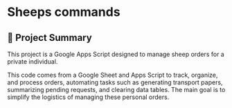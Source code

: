 # Sheeps commands

## 🐑 Project Summary

This project is a Google Apps Script designed to manage sheep orders for a private individual.

This code comes from a Google Sheet and Apps Script to track, organize, and process orders, automating tasks such as generating transport papers, summarizing pending requests, and clearing data tables. The main goal is to simplify the logistics of managing these personal orders.
